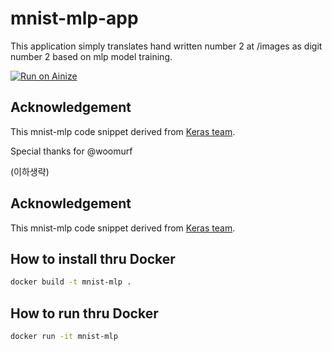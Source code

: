 # mnist-mlp-app
This application simply translates hand written number 2 at /images as digit number 2
based on mlp model training.


[![Run on Ainize](https://ainize.ai/images/run_on_ainize_button.svg)](https://ainize.web.app/redirect?git_repo=https://github.com/hayaseleu/mnist-mlp-app)
## Acknowledgement
This mnist-mlp code snippet derived from [Keras team](https://github.com/keras-team/keras/blob/keras-2/examples/mnist_mlp.py).

Special thanks for @woomurf

(이하생략)


## Acknowledgement
This mnist-mlp code snippet derived from [Keras team](https://github.com/keras-team/keras/blob/keras-2/examples/mnist_mlp.py).

## How to install thru Docker
```sh
docker build -t mnist-mlp .
```

## How to run thru Docker
```sh
docker run -it mnist-mlp
```
